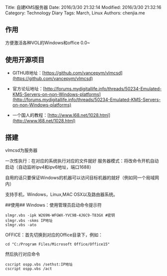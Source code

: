 Title: 自建KMS服务器
Date: 2016/3/30 21:32:14 
Modified: 2016/3/30 21:32:16 
Category: Technology Diary
Tags: March, Linux
Authors: chenjia.me

## 作用 ##
方便激活各种VOL的Windows和office 0.0~

## 使用开源项目 ##
+ GITHUB地址：[https://github.com/vancepym/vlmcsd](https://github.com/vancepym/vlmcsd)

+ 官方论坛地址：[http://forums.mydigitallife.info/threads/50234-Emulated-KMS-Servers-on-non-Windows-platforms](http://forums.mydigitallife.info/threads/50234-Emulated-KMS-Servers-on-non-Windows-platforms)

+ 一个国人的教程：[http://www.l68.net/1028.html](http://www.l68.net/1028.html)

## 搭建 ##
vlmcsd为服务器

一次性执行：在对应的系统执行对应的文件就好
服务器模式：将改命令开机自动启动（自动监听ipv4和ipv6地址，端口1688）

自用的话只要保证Windows的机器可以访问目标机器的就好（例如同一个局域网内）

支持手机，Windows，Linux,MAC OSX以及路由器系统。

##使用##
Windows：使用管理员启动命令提示符

    slmgr.vbs -ipk W269N-WFGWX-YVC9B-4J6C9-T83GX #密钥
    slmgr.vbs -skms IP地址
    slmgr.vbs -ato

OFFICE：首先切换到对应的Office目录下，例如：

	cd "C:/Program Files/Microsoft Office/Office15"
然后执行对应命令

	cscript ospp.vbs /sethst:IP地址
	cscript ospp.vbs /act